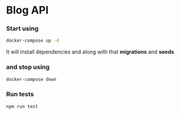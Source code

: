 # Blog API

### Start using

```bash
docker-compose up -d
```
It will install dependencies and along with that **migrations** and **seeds**

### and stop using

```bash
docker-compose down
```

### Run tests

```bash
npm run test
```

